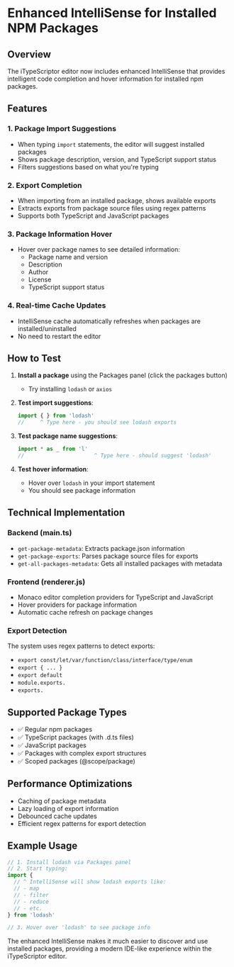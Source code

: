 # Enhanced IntelliSense for Installed NPM Packages

## Overview
The iTypeScriptor editor now includes enhanced IntelliSense that provides intelligent code completion and hover information for installed npm packages.

## Features

### 1. Package Import Suggestions
- When typing `import` statements, the editor will suggest installed packages
- Shows package description, version, and TypeScript support status
- Filters suggestions based on what you're typing

### 2. Export Completion
- When importing from an installed package, shows available exports
- Extracts exports from package source files using regex patterns
- Supports both TypeScript and JavaScript packages

### 3. Package Information Hover
- Hover over package names to see detailed information:
  - Package name and version
  - Description
  - Author
  - License
  - TypeScript support status

### 4. Real-time Cache Updates
- IntelliSense cache automatically refreshes when packages are installed/uninstalled
- No need to restart the editor

## How to Test

1. **Install a package** using the Packages panel (click the packages button)
   - Try installing `lodash` or `axios`
   
2. **Test import suggestions**:
   ```typescript
   import { } from 'lodash'
   //     ^ Type here - you should see lodash exports
   ```

3. **Test package name suggestions**:
   ```typescript
   import * as _ from 'l'
   //                      ^ Type here - should suggest 'lodash'
   ```

4. **Test hover information**:
   - Hover over `lodash` in your import statement
   - You should see package information

## Technical Implementation

### Backend (main.ts)
- `get-package-metadata`: Extracts package.json information
- `get-package-exports`: Parses package source files for exports
- `get-all-packages-metadata`: Gets all installed packages with metadata

### Frontend (renderer.js)
- Monaco editor completion providers for TypeScript and JavaScript
- Hover providers for package information
- Automatic cache refresh on package changes

### Export Detection
The system uses regex patterns to detect exports:
- `export const/let/var/function/class/interface/type/enum`
- `export { ... }`
- `export default`
- `module.exports.`
- `exports.`

## Supported Package Types
- ✅ Regular npm packages
- ✅ TypeScript packages (with .d.ts files)
- ✅ JavaScript packages
- ✅ Packages with complex export structures
- ✅ Scoped packages (@scope/package)

## Performance Optimizations
- Caching of package metadata
- Lazy loading of export information
- Debounced cache updates
- Efficient regex patterns for export detection

## Example Usage

```typescript
// 1. Install lodash via Packages panel
// 2. Start typing:
import { 
  // ^ IntelliSense will show lodash exports like:
  // - map
  // - filter
  // - reduce
  // - etc.
} from 'lodash'

// 3. Hover over 'lodash' to see package info
```

The enhanced IntelliSense makes it much easier to discover and use installed packages, providing a modern IDE-like experience within the iTypeScriptor editor.
